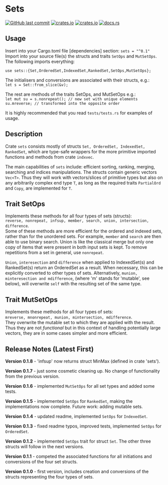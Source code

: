 # Sets

[<img alt="GitHub last commit" src="https://img.shields.io/github/last-commit/liborty/sets/HEAD?logo=github">](https://github.com/liborty/sets)
[<img alt="crates.io" src="https://img.shields.io/crates/v/sets?logo=rust">](https://crates.io/crates/sets)
[<img alt="crates.io" src="https://img.shields.io/crates/d/sets?logo=rust">](https://crates.io/crates/sets)
[<img alt="docs.rs" src="https://img.shields.io/docsrs/sets?logo=rust&logoColor=white">](https://docs.rs/sets/)

## Usage

Insert into your Cargo.toml file [dependencies] section: `sets = "^0.1"`  
Import into your source file(s) the structs and traits `SetOps` and `MutSetOps`. The following imports everything:

```use sets::{Set,OrderedSet,IndexedSet,RankedSet,SetOps,MutSetOps};```

The initialisers and conversions are associated with their structs, e.g.:  
```let s = Set::from_slice(&v);```

The rest are methods of the traits SetOps, and MutSetOps e.g.:  
`let mut su = s.nonrepeat(); // new set with unique elements`  
`su.mreverse; // transformed into the opposite order` 

It is highly recommended that you read `tests/tests.rs` for examples of usage.

## Description

Crate `sets` consists mostly of structs `Set, OrderedSet, IndexedSet, RankedSet`, which are type-safe wrappers for the more primitive imported functions and methods from crate `indxvec`.

The main capabilities of `sets` include: efficient sorting, ranking, merging, searching and indices manipulations. The structs contain generic vectors `Vec<T>`. Thus they will work with vectors/slices of primitive types but also on any arbitrarily complex end type `T`, as long as the required traits `PartialOrd` and `Copy`, are implemented for `T`.

## Trait SetOps

Implements these methods for all four types of sets (structs):  
`reverse, nonrepeat, infsup, member, search, union, intersection, difference`.  
 Some of these methods are more efficient for the ordered and indexed sets, rather than for the unordered sets. For example, `member` and `search` are then able to use binary search. Union is like the classical merge but only one copy of items that were present in both input sets is kept. To remove repetitions from a set in general, use `nonrepeat`.

`Union`, `interesection` and `difference` when applied to IndexedSet(s) and RankedSet(s) return an OrderedSet as a result. When necessary, this can be explicitly converted to other types of sets. Alternatively, `munion, minteresection and mdifference`, (where 'm' stands for 'mutable', see below), will overwrite `self` with the resulting set of the same type.

## Trait MutSetOps

Implements these methods for all four types of sets:  
`mreverse, mnonrepeat, munion, mintersection, mdifference`.  
They overwrite the mutable set to which they are applied with the result. Thus they are not *functional* but in this context of handling potentially large vectors, they are in some cases simpler and more efficient.

## Release Notes (Latest First)

**Version 0.1.8** - 'infsup' now returns struct MinMax (defined in crate 'sets').

**Version 0.1.7** - just some cosmetic cleaning up. No change of functionality from the previous version.

**Version 0.1.6** - implemented `MutSetOps` for all set types and added some tests.

**Version 0.1.5** - implemented `SetOps` for `RankedSet`, making the implementations now complete. Future work: adding  mutable sets.

**Version 0.1.4** - updated readme, implemented `SetOps` for `IndexedSet`.

**Version 0.1.3** - fixed readme typos, improved tests, implemented `SetOps` for `OrderedSet`.

**Version 0.1.2** - implemented `SetOps` trait for struct `Set`. The other three structs will follow in the next versions.

**Version 0.1.1** - competed the associated functions for all initiations and conversions of the four set structs.

**Version 0.1.0** - first version, includes creation and conversions of the structs representing the four types of sets.

